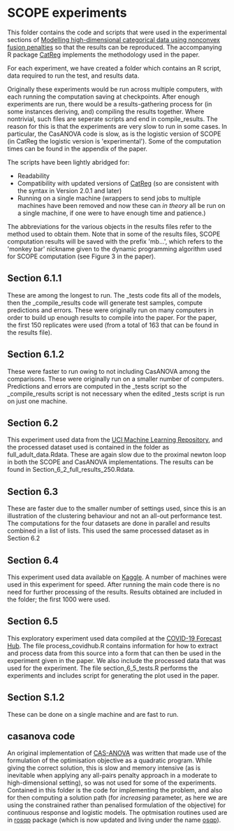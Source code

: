 # SCOPE experiments

This folder contains the code and scripts that were used in the experimental sections of [Modelling high-dimensional categorical data using nonconvex fusion penalties](https://arxiv.org/abs/2002.12606) so that the results can be reproduced. The accompanying R package [CatReg](https://cran.r-project.org/package=CatReg) implements the methodology used in the paper.

For each experiment, we have created a folder which contains an R script, data required to run the test, and results data. 

Originally these experiments would be run across multiple computers, with each running the computation saving at checkpoints. After enough experiments are run, there would be a results-gathering process for (in some instances deriving, and) compiling the results together. Where nontrivial, such files are seperate scripts and end in compile_results. The reason for this is that the experiments are very slow to run in some cases. In particular, the CasANOVA code is slow, as is the logistic version of SCOPE (in CatReg the logistic version is 'experimental'). Some of the computation times can be found in the appendix of the paper.

The scripts have been lightly abridged for:
* Readability
* Compatibility with updated versions of [CatReg](https://cran.r-project.org/package=CatReg) (so are consistent with the syntax in Version 2.0.1 and later)
* Running on a single machine (wrappers to send jobs to multiple machines have been removed and now these can _in theory_ all be run on a single machine, if one were to have enough time and patience.)

The abbreviations for the various objects in the results files refer to the method used to obtain them. Note that in some of the results files, SCOPE computation results will be saved with the prefix 'mb...', which refers to the 'monkey bar' nickname given to the dynamic programming algorithm used for SCOPE computation (see Figure 3 in the paper). 

## Section 6.1.1

These are among the longest to run. The \_tests code fits all of the models, then the \_compile\_results code will generate test samples, compute predictions and errors. These were originally run on many computers in order to build up enough results to compile into the paper. For the paper, the first 150 replicates were used (from a total of 163 that can be found in the results file).

## Section 6.1.2

These were faster to run owing to not including CasANOVA among the comparisons. These were originally run on a smaller number of computers. Predictions and errors are computed in the \_tests script so the \_compile\_results script is not necessary when the edited \_tests script is run on just one machine.

## Section 6.2

This experiment used data from the [UCI Machine Learning Repository](https://archive.ics.uci.edu/ml/datasets/adult), and the processed dataset used is contained in the folder as full_adult_data.Rdata. These are again slow due to the proximal newton loop in both the SCOPE and CasANOVA implementations. The results can be found in Section_6_2_full_results_250.Rdata.

## Section 6.3

These are faster due to the smaller number of settings used, since this is an illustration of the clustering behaviour and not an all-out performance test. The computations for the four datasets are done in parallel and results combined in a list of lists. This used the same processed dataset as in Section 6.2

## Section 6.4

This experiment used data available on [Kaggle](https://www.kaggle.com/c/prudential-life-insurance-assessment/overview). A number of machines were used in this experiment for speed. After running the main code there is no need for further processing of the results. Results obtained are included in the folder; the first 1000 were used.

## Section 6.5

This exploratory experiment used data compiled at the [COVID-19 Forecast Hub](https://github.com/reichlab/covid19-forecast-hub). The file process_covidhub.R contains information for how to extract and process data from this source into a form that can then be used in the experiment given in the paper. We also include the processed data that was used for the experiment. The file section_6_5_tests.R performs the experiments and includes script for generating the plot used in the paper.

## Section S.1.2

These can be done on a single machine and are fast to run.

## casanova code

An original implementation of [CAS-ANOVA](https://doi.org/10.1111/j.1541-0420.2008.01061.x) was written that made use of the formulation of the optimisation objective as a quadratic program. While giving the correct solution, this is slow and memory intensive (as is inevitable when applying any all-pairs penalty approach in a moderate to high-dimensional setting), so was not used for some of the experiments. Contained in this folder is the code for implementing the problem, and also for then computing a solution path (for _increasing_ parameter, as here we are using the constrained rather than penalised formulation of the objective) for continuous response and logistic models. The optmisation routines used are in [rosqp](https://cran.r-project.org/package=rosqp) package (which is now updated and living under the name [osqp](https://cran.r-project.org/package=osqp)).
